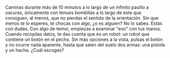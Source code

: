 Caminas durante más de 10 minutos a lo largo de un infinito pasillo a oscuras, únicamente con tenues bombillas a lo largo de éste que consiguen, al menos, que no pierdas el sentido de la orientación. Sin que menos te lo esperes, te chocas con algo, ¿o es alguien? No lo sabes. Estás con dudas. Con algo de temor, empiezas a examinar "eso" con tus manos. Cuando recopilas datos, te das cuenta que es un robot: un robot que contiene un botón en el pecho. Sin más opciones a la vista, pulsas el botón y no ocurre nada aparente, hasta que salen del suelo dos armas: una pistola y un hacha. ¿Cuál escoges?
